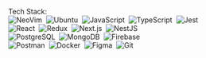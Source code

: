 Tech Stack:<br/>
![NeoVim](https://img.shields.io/badge/-NeoVim-333333?style=plastic&logo=NeoVim)&nbsp;
![Ubuntu](https://img.shields.io/badge/-Ubuntu-333333?style=plastic&logo=ubuntu)&nbsp;
![JavaScript](https://img.shields.io/badge/-JavaScript-333333?style=plastic&logo=javascript)&nbsp;
![TypeScript](https://img.shields.io/badge/-TypeScript-333333?style=plastic&logo=TypeScript&logoColor=007ACC)&nbsp;
![Jest](https://img.shields.io/badge/-Jest-333333?style=plastic&logo=Jest&logoColor=C21325)&nbsp;
<br/>
![React](https://img.shields.io/badge/-React-333333?style=plastic&logo=react)&nbsp;
![Redux](https://img.shields.io/badge/-Redux-333333?style=plastic&logo=redux)&nbsp;
![Next.js](https://img.shields.io/badge/-Next.js-333333?style=plastic&logo=next.js)&nbsp;
![NestJS](https://img.shields.io/badge/-NestJS-333333?style=plastic&logo=nestjs)&nbsp;
<br/>
![PostgreSQL](https://img.shields.io/badge/-PostgreSQL-333333?style=plastic&logo=postgresql)&nbsp;
![MongoDB](https://img.shields.io/badge/-MongoDB-333333?style=plastic&logo=mongodb)&nbsp;
![Firebase](https://img.shields.io/badge/-Firebase-333333?style=plastic&logo=Firebase)&nbsp;
<br/>
![Postman](https://img.shields.io/badge/-Postman-333333?style=plastic&logo=postman)&nbsp;
![Docker](https://img.shields.io/badge/-Docker-333333?style=plastic&logo=docker)&nbsp;
![Figma](https://img.shields.io/badge/-Figma-333333?style=plastic&logo=Figma)&nbsp;
![Git](https://img.shields.io/badge/-Git-333333?style=plastic&logo=git)&nbsp;
